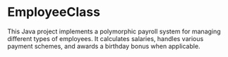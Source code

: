 # EmployeeClass
This Java project implements a polymorphic payroll system for managing different types of employees. It calculates salaries, handles various payment schemes, and awards a birthday bonus when applicable.
